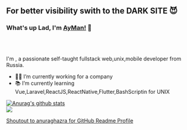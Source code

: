 ## For better visibility swith to the DARK SITE 😈
### What's up Lad, I'm [AyMan!](https://github.com/idevmans) 👋

<br />
<br />

I'm , a passionate self-taught fullstack web,unix,mobile developer from Russia.

- 👨‍💻 I’m currently working for a company 
- 📚 I’m currently learning Vue,Laravel,ReactJS,ReactNative,Flutter,BashScriptin for UNIX

<a href="https://github.com/anuraghazra/github-readme-stats">
  <img align="center" src="https://github-readme-stats.anuraghazra1.vercel.app/api?username=idevmans&show_icons=true&include_all_commits=true&theme=material-palenight" alt="Anurag's github stats" />
</a>
<br>
<a href="https://github.com/anuraghazra/github-readme-stats">
  <!-- Change the `github-readme-stats.anuraghazra1.vercel.app` to `github-readme-stats.vercel.app`  -->
  <img align="center" src="https://github-readme-stats.vercel.app/api/top-langs/?username=idevmans&layout=compact&theme=material-palenight" />
</a>

[Shoutout to anuraghazra for GitHub Readme Profile](https://github.com/anuraghazra)
